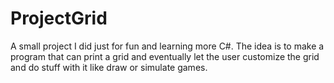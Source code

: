 # ProjectGrid
A small project I did just for fun and learning more C#. The idea is to make a program that can print a grid and eventually let the user customize the grid and do stuff with it like draw or simulate games.
